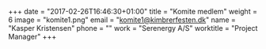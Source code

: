 +++
date = "2017-02-26T16:46:30+01:00"
title = "Komite medlem"
weight = 6
image = "komite1.png"
email = "komite1@kimbrerfesten.dk"
name = "Kasper Kristensen"
phone = ""
work = "Serenergy A/S"
worktitle = "Project Manager"
+++